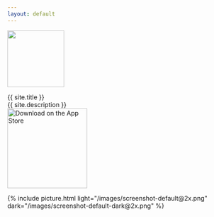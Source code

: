```yaml
---
layout: default
---
```


<p class="header">
    <img src="/images/icon_128x128.png"
        srcset="/images/icon_128x128.png, /images/icon_128x128@2x.png 2x"
        width="128"
        height="128" />
    <div class="appname">{{ site.title }}</div>
    <div class="tagline">{{ site.description }}</div>
    <div class="actions">
        <a href="https://apps.apple.com/us/app/symbolic-by-jason-morley/id6477066265">
            <img src="/images/appstore-badge.svg" alt="Download on the App Store" style="width: 180px; vertical-align: middle; object-fit: contain;" />
        </a>
    </div>
</p>

<div class="showcase">
    <div class="content">
        {% include picture.html light="/images/screenshot-default@2x.png" dark="/images/screenshot-default-dark@2x.png" %}
    </div>
</div>
